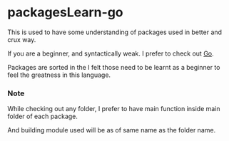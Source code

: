 # packagesLearn-go
This is used to have some understanding of packages used in better and crux way.

If you are a beginner, and syntactically weak. I prefer to check out [Go](https://go.dev/play/).

Packages are sorted in the I felt those need to be learnt as a beginner to feel the greatness in this language.

### Note
While checking out any folder, I prefer to have main function inside main folder of each package. 

And building module used will be as of same name as the folder name.